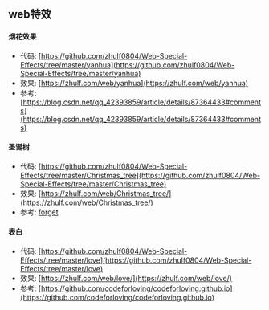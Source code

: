 ## web特效

#### 烟花效果

+ 代码: [https://github.com/zhulf0804/Web-Special-Effects/tree/master/yanhua](https://github.com/zhulf0804/Web-Special-Effects/tree/master/yanhua)
+ 效果: [https://zhulf.com/web/yanhua](https://zhulf.com/web/yanhua)
+ 参考: [https://blog.csdn.net/qq_42393859/article/details/87364433#comments](https://blog.csdn.net/qq_42393859/article/details/87364433#comments)

#### 圣诞树

+ 代码: [https://github.com/zhulf0804/Web-Special-Effects/tree/master/Christmas_tree](https://github.com/zhulf0804/Web-Special-Effects/tree/master/Christmas_tree)
+ 效果: [https://zhulf.com/web/Christmas_tree/](https://zhulf.com/web/Christmas_tree/)
+ 参考: [forget](forget)

#### 表白

+ 代码: [https://github.com/zhulf0804/Web-Special-Effects/tree/master/love](https://github.com/zhulf0804/Web-Special-Effects/tree/master/love)
+ 效果: [https://zhulf.com/web/love/](https://zhulf.com/web/love/)
+ 参考: [https://github.com/codeforloving/codeforloving.github.io](https://github.com/codeforloving/codeforloving.github.io)

